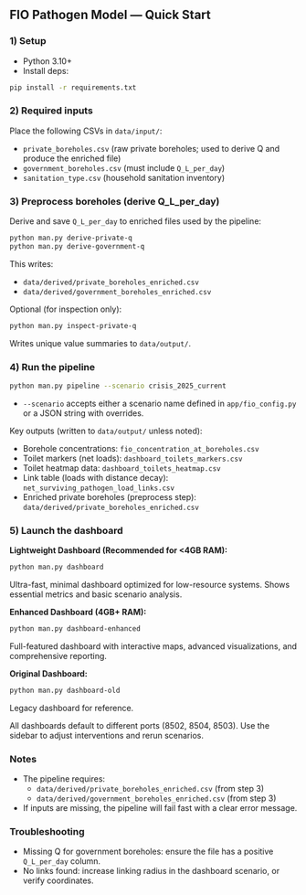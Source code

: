 ## FIO Pathogen Model — Quick Start

### 1) Setup
- Python 3.10+
- Install deps:
```bash
pip install -r requirements.txt
```

### 2) Required inputs
Place the following CSVs in `data/input/`:
- `private_boreholes.csv` (raw private boreholes; used to derive Q and produce the enriched file)
- `government_boreholes.csv` (must include `Q_L_per_day`)
- `sanitation_type.csv` (household sanitation inventory)

### 3) Preprocess boreholes (derive Q_L_per_day)
Derive and save `Q_L_per_day` to enriched files used by the pipeline:
```bash
python man.py derive-private-q
python man.py derive-government-q
```
This writes:
- `data/derived/private_boreholes_enriched.csv`
- `data/derived/government_boreholes_enriched.csv`

Optional (for inspection only):
```bash
python man.py inspect-private-q
```
Writes unique value summaries to `data/output/`.

### 4) Run the pipeline
```bash
python man.py pipeline --scenario crisis_2025_current
```
- `--scenario` accepts either a scenario name defined in `app/fio_config.py` or a JSON string with overrides.

Key outputs (written to `data/output/` unless noted):
- Borehole concentrations: `fio_concentration_at_boreholes.csv`
- Toilet markers (net loads): `dashboard_toilets_markers.csv`
- Toilet heatmap data: `dashboard_toilets_heatmap.csv`
- Link table (loads with distance decay): `net_surviving_pathogen_load_links.csv`
- Enriched private boreholes (preprocess step): `data/derived/private_boreholes_enriched.csv`

### 5) Launch the dashboard

**Lightweight Dashboard (Recommended for <4GB RAM):**
```bash
python man.py dashboard
```
Ultra-fast, minimal dashboard optimized for low-resource systems. Shows essential metrics and basic scenario analysis.

**Enhanced Dashboard (4GB+ RAM):**
```bash
python man.py dashboard-enhanced  
```
Full-featured dashboard with interactive maps, advanced visualizations, and comprehensive reporting.

**Original Dashboard:**
```bash
python man.py dashboard-old
```
Legacy dashboard for reference.

All dashboards default to different ports (8502, 8504, 8503). Use the sidebar to adjust interventions and rerun scenarios.

### Notes
- The pipeline requires:
  - `data/derived/private_boreholes_enriched.csv` (from step 3)
  - `data/derived/government_boreholes_enriched.csv` (from step 3)
- If inputs are missing, the pipeline will fail fast with a clear error message.

### Troubleshooting
- Missing Q for government boreholes: ensure the file has a positive `Q_L_per_day` column.
- No links found: increase linking radius in the dashboard scenario, or verify coordinates.


